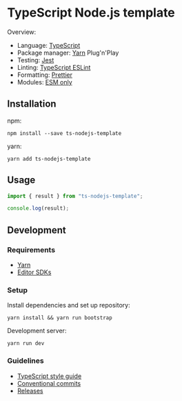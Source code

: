 # TypeScript Node.js template

Overview:

- Language: [TypeScript](https://www.typescriptlang.org)
- Package manager: [Yarn](https://yarnpkg.com) Plug'n'Play
- Testing: [Jest](https://jestjs.io)
- Linting: [TypeScript ESLint](https://typescript-eslint.io)
- Formatting: [Prettier](https://prettier.io)
- Modules: [ESM only](https://gist.github.com/sindresorhus/a39789f98801d908bbc7ff3ecc99d99c)

## Installation

npm:

```console
npm install --save ts-nodejs-template
```

yarn:

```console
yarn add ts-nodejs-template
```

## Usage

```typescript
import { result } from "ts-nodejs-template";

console.log(result);
```

## Development

### Requirements

- [Yarn](https://yarnpkg.com/getting-started/install)
- [Editor SDKs](https://yarnpkg.com/getting-started/editor-sdks)

### Setup

Install dependencies and set up repository:

```console
yarn install && yarn run bootstrap
```

Development server:

```console
yarn run dev
```

### Guidelines

- [TypeScript style guide](https://google.github.io/styleguide/tsguide.html)
- [Conventional commits](https://github.com/conventional-changelog/commitlint#what-is-commitlint)
- [Releases](https://github.com/conventional-changelog/standard-version)
